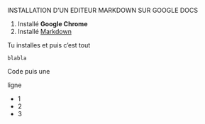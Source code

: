 INSTALLATION D’UN EDITEUR MARKDOWN SUR GOOGLE DOCS



1. Installé **Google Chrome**
2. Installé <span style="text-decoration:underline;">Markdown</span>

Tu installes et puis c’est tout

    blabla
Code
puis
une </p>
ligne
* 1
* 2
* 3
